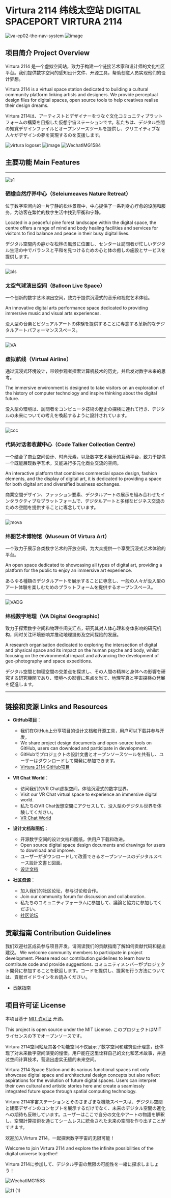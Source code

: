 # Virtura 2114 纬线太空站 DIGITAL SPACEPORT VIRTURA 2114
![va-ep02-the-nav-system](https://github.com/ewanqian/VIRTURA2114/assets/61226505/cc3ba0fd-fc9d-4718-98f3-5eb481ac6055)
![image](https://github.com/ewanqian/VIRTURA2114/assets/61226505/a1bc8e5d-1fd1-480f-9123-8484ccea2f12)


## 项目简介 Project Overview

Virtura 2114 是一个虚拟空间站，致力于构建一个链接艺术家和设计师的文化社区平台。我们提供数字空间的感知设计文件、开源工具，帮助创意人员实现他们的设计梦想。

Virtura 2114 is a virtual space station dedicated to building a cultural community platform linking artists and designers. We provide perceptual design files for digital spaces, open source tools to help creatives realise their design dreams.

Virtura 2114は、アーティストとデザイナーをつなぐ文化コミュニティプラットフォームの構築を目指した仮想宇宙ステーションです。私たちは、デジタル空間の知覚デザインファイルとオープンソースツールを提供し、クリエイティブな人々がデザインの夢を実現するのを支援します。

![virtura logoset](https://github.com/ewanqian/VIRTURA2114/assets/61226505/7d02ebc0-3b69-4093-9f36-0c8b4c314ed6)
![image](https://github.com/ewanqian/VIRTURA2114/assets/61226505/f5eb8c7f-e8c9-4348-a598-12bee5fc5e3d)
![WechatIMG1584](https://github.com/ewanqian/VIRTURA2114/assets/61226505/201f59a5-564f-492d-a9bf-4fd5105315ed)

## 主要功能 Main Features

------
![s1](https://github.com/ewanqian/VIRTURA2114/assets/61226505/55fb3fc5-61ae-4914-8888-c5eb1529181d)
### 硒檐自然疗养中心（Seleiumeaves Nature Retreat）

位于数字空间内的一片宁静的松林景观中，中心提供了一系列身心疗愈的设施和服务，为访客在繁忙的数字生活中找到平衡和宁静。

Located in a peaceful pine forest landscape within the digital space, the centre offers a range of mind and body healing facilities and services for visitors to find balance and peace in their busy digital lives.

デジタル空間内の静かな松林の風景に位置し、センターは訪問者が忙しいデジタル生活の中でバランスと平和を見つけるための心と体の癒しの施設とサービスを提供します。

------
![bls](https://github.com/ewanqian/VIRTURA2114/assets/61226505/0f9571fc-9d87-4a5e-8313-a9a800061df2)
### 太空气球演出空间（Balloon Live Space）

一个创新的数字艺术演出空间，致力于提供沉浸式的音乐和视觉艺术体验。

An innovative digital arts performance space dedicated to providing immersive music and visual arts experiences.

没入型の音楽とビジュアルアートの体験を提供することに専念する革新的なデジタルアートパフォーマンススペース。

------
![VA](https://github.com/ewanqian/VIRTURA2114/assets/61226505/d8a84390-6595-4f46-8393-e78a417aefb0)
### 虚拟航线（Virtual Airline）

通过沉浸式环境设计，带领参观者探索计算机技术的历史，并启发对数字未来的思考。

The immersive environment is designed to take visitors on an exploration of the history of computer technology and inspire thinking about the digital future.

没入型の環境は、訪問者をコンピュータ技術の歴史の探検に連れて行き、デジタルの未来についての考えを喚起するように設計されています。

------
![ccc](https://github.com/ewanqian/VIRTURA2114/assets/61226505/122e864d-d8e1-4ec0-9fdb-c2b4d2625720)
### 代码对话者收藏中心（Code Talker Collection Centre）

一个结合了商业空间设计、时尚元素，以及数字艺术展示的互动平台，致力于提供一个既能展现数字艺术，又能进行多元化商业交流的空间。

An interactive platform that combines commercial space design, fashion elements, and the display of digital art, it is dedicated to providing a space for both digital art and diversified business exchanges.

商業空間デザイン、ファッション要素、デジタルアートの展示を組み合わせたインタラクティブなプラットフォームで、デジタルアートと多様なビジネス交流のための空間を提供することに専念しています。

------
![mova](https://github.com/ewanqian/VIRTURA2114/assets/61226505/783dadc5-56fa-4928-a21b-c19e4e7c2809)
### 纬图艺术博物馆（Museum Of Virtura Art）

一个致力于展示各类数字艺术的开放空间，为大众提供一个享受沉浸式艺术体验的平台。

An open space dedicated to showcasing all types of digital art, providing a platform for the public to enjoy an immersive art experience.

あらゆる種類のデジタルアートを展示することに専念し、一般の人々が没入型のアート体験を楽しむためのプラットフォームを提供するオープンスペース。

------
![VADG](https://github.com/ewanqian/VIRTURA2114/assets/61226505/79bc5065-7b66-44b1-970a-ae666946bf11)
### 纬线数字地理（VA Digital Geographic）

致力于探索数字空间和物理空间交汇点，研究其对人体心理和身体影响的研究机构，同时关注环境影响并推动地理摄影及空间探险的发展。

A research organisation dedicated to exploring the intersection of digital and physical space and its impact on the human psyche and body, whilst focusing on the environmental impact and advancing the development of geo-photography and space expeditions.

デジタル空間と物理空間の交差点を探求し、その人間の精神と身体への影響を研究する研究機関であり、環境への影響に焦点を当て、地理写真と宇宙探検の発展を促進します。

------
## 链接和资源 Links and Resources

- **GitHub项目**：
  - 我们在GitHub上分享项目的设计文档和开源工具，用户可以下载并参与开发。
  - We share project design documents and open-source tools on GitHub, users can download and participate in development.
  - GitHubでプロジェクトの設計文書とオープンソースツールを共有し、ユーザーはダウンロードして開発に参加できます。
  - [Virtura 2114 GitHub项目](https://github.com/virtura2114)

- **VR Chat World**：
  - 访问我们的VR Chat虚拟空间，体验沉浸式的数字世界。
  - Visit our VR Chat virtual space to experience an immersive digital world.
  - 私たちのVR Chat仮想空間にアクセスして、没入型のデジタル世界を体験してください。
  - [VR Chat World](https://vrchat.com/home/launch?worldId=wrld_37a799c7-5568-46c6-b982-f9a131ad63b9)

- **设计文档和图纸**：
  - 开源数字空间的设计文档和图纸，供用户下载和改进。
  - Open source digital space design documents and drawings for users to download and improve.
  - ユーザーがダウンロードして改善できるオープンソースのデジタルスペース設計文書と図面。
  - [设计文档](https://github.com/virtura2114/space-station/docs)

- **社区资源**：
  - 加入我们的社区论坛，参与讨论和合作。
  - Join our community forum for discussion and collaboration.
  - 私たちのコミュニティフォーラムに参加して、議論と協力に参加してください。
  - [社区论坛](https://forum.virtura2114.com)

## 贡献指南 Contribution Guidelines

我们欢迎社区成员参与项目开发。请阅读我们的贡献指南了解如何贡献代码和提出建议。
We welcome community members to participate in project development. Please read our contribution guidelines to learn how to contribute code and provide suggestions.
コミュニティメンバーがプロジェクト開発に参加することを歓迎します。コードを提供し、提案を行う方法については、貢献ガイドラインをお読みください。
- [贡献指南](https://github.com/virtura2114/space-station/CONTRIBUTING.md)

## 项目许可证 License

本项目基于 [MIT 许可证](https://github.com/virtura2114/space-station/LICENSE) 开源。

This project is open source under the MIT License.
このプロジェクトはMITライセンスの下でオープンソースです。

Virtura 2114空间站及其各个功能空间不仅展示了数字空间和建筑设计理念，还体现了对未来数字空间演变的憧憬。用户能在这里诠释自己的文化和艺术故事，并通过空间计算技术，营造出虚实无缝的未来空间。

Virtura 2114 Space Station and its various functional spaces not only showcase digital space and architectural design concepts but also reflect aspirations for the evolution of future digital spaces. Users can interpret their own cultural and artistic stories here and create a seamlessly integrated future space through spatial computing technology.

Virtura 2114宇宙ステーションとそのさまざまな機能スペースは、デジタル空間と建築デザインのコンセプトを展示するだけでなく、未来のデジタル空間の進化への期待も反映しています。ユーザーはここで自分の文化やアートの物語を解釈し、空間計算技術を通じてシームレスに統合された未来の空間を作り出すことができます。

欢迎加入Virtura 2114，一起探索数字宇宙的无限可能！

Welcome to join Virtura 2114 and explore the infinite possibilities of the digital universe together!

Virtura 2114に参加して、デジタル宇宙の無限の可能性を一緒に探求しましょう！

![WechatIMG1583](https://github.com/ewanqian/VIRTURA2114/assets/61226505/f1614170-cca9-44d9-b6b2-d9675dcc0158)



![11 (1)](https://github.com/ewanqian/VIRTURA2114/assets/61226505/2eca3b99-6353-4aa6-86a9-b928bf806a6d)

